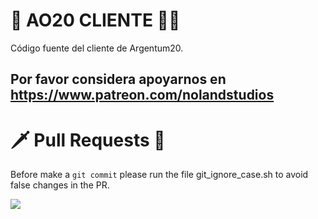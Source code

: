 # 🐲 AO20 CLIENTE 🧙🏻
Código fuente del cliente de Argentum20.

## Por favor considera apoyarnos en https://www.patreon.com/nolandstudios 

# 🗡 Pull Requests 🔪

Before make a `git commit` please run the file git_ignore_case.sh to avoid false changes in the PR.

<img src="https://steamuserimages-a.akamaihd.net/ugc/1829034638748296385/CCD6BAF674692E8D4C87CDCA56FF8EC06D93C2FB/?imw=5000&imh=5000&ima=fit&impolicy=Letterbox&imcolor=%23000000&letterbox=false"></img>
